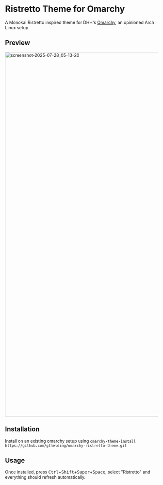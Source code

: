 # Ristretto Theme for Omarchy
A Monokai Ristretto inspired theme for DHH's [Omarchy](https://omarchy.org), an opinioned Arch Linux setup.

## Preview
<img width="1920" height="1200" alt="screenshot-2025-07-28_05-13-20" src="https://github.com/user-attachments/assets/e276f0d4-86d5-452f-863a-6d75abbf8211" />

## Installation
Install on an existing omarchy setup using `omarchy-theme-install https://github.com/gthelding/omarchy-ristretto-theme.git`

## Usage
Once installed, press <kbd>Ctrl</kbd>+<kbd>Shift</kbd>+<kbd>Super</kbd>+<kbd>Space</kbd>, select "Ristretto" and everything should refresh automatically.

